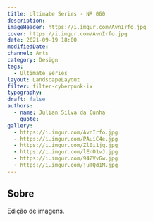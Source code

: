 ```yaml
---
title: Ultimate Series - Nº 060
description:
imageHeader: https://i.imgur.com/AvnIrfo.jpg
cover: https://i.imgur.com/AvnIrfo.jpg
date: 2021-09-19 18:00
modifiedDate:
channel: Arts
category: Design
tags:
  - Ultimate Series
layout: LandscapeLayout
filter: filter-cyberpunk-ix
typography:
draft: false
authors:
  - name: Julian Silva da Cunha
    quote:
gallery:
  - https://i.imgur.com/AvnIrfo.jpg
  - https://i.imgur.com/PAuiC4e.jpg
  - https://i.imgur.com/Zl0i1jq.jpg
  - https://i.imgur.com/lEnO1vJ.jpg
  - https://i.imgur.com/94ZVvGw.jpg
  - https://i.imgur.com/juTQd1M.jpg
---
```


## Sobre

Edição de imagens.
